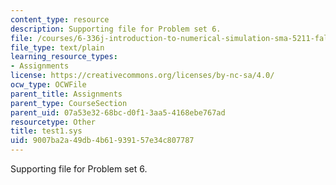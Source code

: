 ```yaml
---
content_type: resource
description: Supporting file for Problem set 6.
file: /courses/6-336j-introduction-to-numerical-simulation-sma-5211-fall-2003/9007ba2a49db4b61939157e34c807787_test1.sys
file_type: text/plain
learning_resource_types:
- Assignments
license: https://creativecommons.org/licenses/by-nc-sa/4.0/
ocw_type: OCWFile
parent_title: Assignments
parent_type: CourseSection
parent_uid: 07a53e32-68bc-d0f1-3aa5-4168ebe767ad
resourcetype: Other
title: test1.sys
uid: 9007ba2a-49db-4b61-9391-57e34c807787
---
```

Supporting file for Problem set 6.